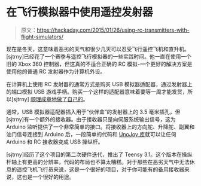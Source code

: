 # 在飞行模拟器中使用遥控发射器

> 原文：<https://hackaday.com/2015/01/26/using-rc-transmitters-with-flight-simulators/>

现在是冬天，这意味着恶劣的天气和很少几天可以忍受飞行遥控飞机和直升机。[sjtrny]已经花了一个赛季与遥控飞行模拟器的一些实践时间。他一直在使用一个旧的 Xbox 360 控制器，但这真的不适合正确的 RC 模拟-一个更好的解决方案是使用他的普通 RC 发射器作为计算机外设。

在计算机上使用 RC 发射器的通常方式是购买 USB 模拟器适配器，通过发射器上的端口模拟 USB 游戏手柄。购买一个这样的适配器意味着要等一周才能发货，所以[sjtrny] [顺理成章地做了自己的](http://sjtrny.com/posts/2015/1/26/interfacing-an-rc-radio-with-your-computer.html)。

通常，USB 模拟器适配器插入用于“伙伴盒”的发射器上的 3.5 毫米插孔，但[sjtrny]有一个额外的接收器。由于接收器只是向伺服系统输出信号，这为 Arduino 监听提供了一个非常简单的接口。将接收器上的方向舵、升降舵、副翼和油门信号连接到 Arduino 后，一段简单的代码和 [UnoJoy 库](https://github.com/AlanChatham/UnoJoy)就可以让任何 Arduino 和 RC 接收器变成 USB 操纵杆。

[sjtrny]经历了这个项目的第二次硬件迭代，推出了 Teensy 3.1。这个版本在操纵杆轴上有更高的分辨率，代码的布局也不算太糟糕。对于那些在恶劣天气中无法休息的遥控飞机飞行员来说，这是一个很好的项目，对于你可能有的备用接收器来说，这也是一个很好的用途。